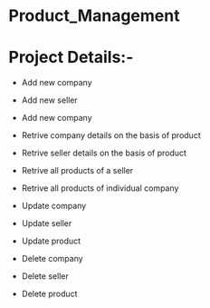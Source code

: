# Product_Management

# Project Details:-
* Add new company
* Add new seller 
* Add new company

* Retrive company details on the basis of product
* Retrive seller details on the basis of product
* Retrive all products of a seller
* Retrive all products of individual company

* Update company
* Update seller
* Update product

* Delete company
* Delete seller
* Delete product
